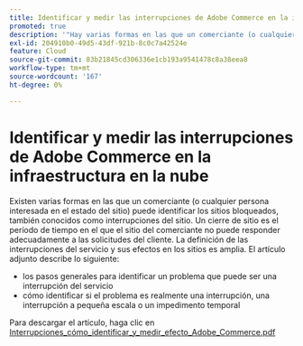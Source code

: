 ```yaml
---
title: Identificar y medir las interrupciones de Adobe Commerce en la infraestructura en la nube
promoted: true
description: '"Hay varias formas en las que un comerciante (o cualquier persona interesada en el estado del sitio) puede identificar los sitios bloqueados, también conocidos como interrupciones del sitio. Un cierre de sitio es el período de tiempo en el que el sitio del comerciante no puede responder adecuadamente a las solicitudes del cliente. La definición de las interrupciones del servicio y sus efectos en los sitios es amplia. El artículo adjunto describe lo siguiente:'''
exl-id: 204910b0-49d5-43df-921b-8c0c7a42524e
feature: Cloud
source-git-commit: 83b21845cd306336e1cb193a9541478c8a38eea8
workflow-type: tm+mt
source-wordcount: '167'
ht-degree: 0%

---
```


# Identificar y medir las interrupciones de Adobe Commerce en la infraestructura en la nube

Existen varias formas en las que un comerciante (o cualquier persona interesada en el estado del sitio) puede identificar los sitios bloqueados, también conocidos como interrupciones del sitio. Un cierre de sitio es el período de tiempo en el que el sitio del comerciante no puede responder adecuadamente a las solicitudes del cliente. La definición de las interrupciones del servicio y sus efectos en los sitios es amplia. El artículo adjunto describe lo siguiente:

* los pasos generales para identificar un problema que puede ser una interrupción del servicio
* cómo identificar si el problema es realmente una interrupción, una interrupción a pequeña escala o un impedimento temporal

Para descargar el artículo, haga clic en [Interrupciones_cómo_identificar_y_medir_efecto_Adobe_Commerce.pdf](assets/Outages_how_to_identify_and_measure_effect_Adobe_Commerce.pdf)
